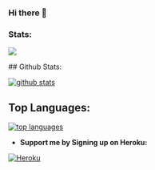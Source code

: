 ### Hi there 👋

<!--
**aruladam/aruladam** is a ✨ _special_ ✨ repository because its `README.md` (this file) appears on your GitHub profile.

Here are some ideas to get you started:

- 🔭 I’m currently working on ...
- 🌱 I’m currently learning ...
- 👯 I’m looking to collaborate on ...
- 🤔 I’m looking for help with ...
- 💬 Ask me about ...
- 📫 How to reach me: ...
- 😄 Pronouns: ...
- ⚡ Fun fact: ...
-->
### Stats:
<p>
    <img src="https://github-readme-stats.vercel.app/api?username=aruladam&hide=issues&show_icons=true&hide_border=true&title_color=000" />
</p>
## Github Stats:

[![github stats](https://github-readme-stats.vercel.app/api?username=aruladam&show_icons=true&theme=radical)](https://github.com/aruladam)

## Top Languages:

[![top languages](https://github-readme-stats.vercel.app/api/top-langs/?username=aruladam&show_icons=true&theme=radical&layout=compact)](https://github.com/aruladam)

- **Support me by Signing up on Heroku:**

[![Heroku](https://img.shields.io/badge/-Heroku-purple?style=flat-square&logo=heroku)](https://heroku.com/)
